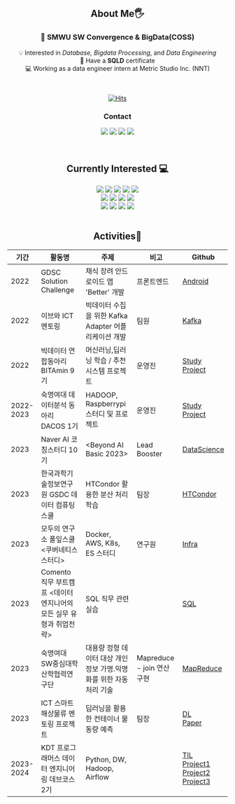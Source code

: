 <!-- ![header](https://capsule-render.vercel.app/api?type=waving&color=FFB9B9&&height=200&section=header&text=Bokyung%20Lee&fontSize=50) -->

<div align="center">

## About Me🖐️
### 🏫 SMWU SW Convergence & BigData(COSS)

💡 Interested in _Database, Bigdata Processing_, and _Data Engineering_   
📝 Have a **SQLD** certificate         
💻 Working as a data engineer intern at Metric Studio Inc. (NNT)

<br>

[![Hits](https://hits.seeyoufarm.com/api/count/incr/badge.svg?url=https%3A%2F%2Fgithub.com%2Fbokyung124&count_bg=%239DCF78&title_bg=%231D1D1D&icon=github.svg&icon_color=%23E7E7E7&title=HI&edge_flat=true)](https://hits.seeyoufarm.com)

### Contact
<a href="mailto:leebk1124@gmail.com"><img src="https://img.shields.io/badge/Gmail-EA4335?style=flat-square&logo=Gmail&logoColor=white"/></a>
<a href="https://bokyung124.github.io"><img src="https://img.shields.io/badge/GitHub%20Blog-696969?style=flat-square&logo=Github&logoColor=white"/></a> 
<a href="https://www.linkedin.com/in/bokyung124/"><img src="https://img.shields.io/badge/LinkedIn-0A66C2?style=flat-square&logo=LinkedIn&logoColor=white"/></a> 
<a href="https://gnuykob.tistory.com"><img src="https://img.shields.io/badge/Tistory-000000?style=flat-square&logo=Tistory&logoColor=white"/></a>

</div>

<br>

<div align="center">

## Currently Interested 💻

<img src="https://img.shields.io/badge/Python-3766AB?style=flat-square&logo=Python&logoColor=white"/>
<img src="https://img.shields.io/badge/Java-007396?style=flat-square&logo=OpenJDK&logoColor=white"/>
<img src="https://img.shields.io/badge/MySQL-4479A1?style=flat-square&logo=MySQL&logoColor=white"/>
<img src="https://img.shields.io/badge/PostgreSQL-4169E1?style=flat-square&logo=PostgreSQL&logoColor=white"/>
<img src="https://img.shields.io/badge/MongoDB-47A248?style=flat-square&logo=MongoDB&logoColor=white"/>

<br>

<img src="https://img.shields.io/badge/Hadoop-66CCFF?style=flat-square&logo=Apache%20Hadoop&logoColor=white"/>
<img src="https://img.shields.io/badge/Kafka-231F20?style=flat-square&logo=Apache%20kafka&logoColor=white"/>
<img src="https://img.shields.io/badge/Spark-E25A1C?style=flat-square&logo=Apache%20Spark&logoColor=white"/>
<img src="https://img.shields.io/badge/Airflow-017CEE?style=flat-square&logo=Apache%20Airflow&logoColor=white"/>

<br>

<img src="https://img.shields.io/badge/Django-092E20?style=flat-square&logo=Django&logoColor=white"/>
<img src="https://img.shields.io/badge/Google BigQuery-669DF6?style=flat-square&logo=Google%20BigQuery&logoColor=white"/>
<img src="https://img.shields.io/badge/Snowflake-29B5E8?style=flat-square&logo=snowflake&logoColor=white"/>
<img src="https://img.shields.io/badge/AWS-232F3E?style=flat-square&logo=Amazon%20AWS&logoColor=white"/>


</div>

<br>

<div align="center">

## Activities🤍

|기간|활동명|주제|비고|Github|
|---|---|---|---|---|
|2022|GDSC Solution Challenge|채식 장려 안드로이드 앱 'Better' 개발|프론트엔드|[Android](https://github.com/bokyung124/30_Better)|
|2022|이브와 ICT 멘토링|빅데이터 수집을 위한 Kafka Adapter 어플리케이션 개발|팀원|[Kafka](https://github.com/bokyung124/ICT_Kafka)|
|2022|빅데이터 연합동아리 BITAmin 9기|머신러닝,딥러닝 학습 / 추천시스템 프로젝트|운영진|[Study](https://github.com/bokyung124/BITAmin)</br>[Project](https://github.com/bokyung124/bitamin-conference)|
|2022-2023|숙명여대 데이터분석 동아리 DACOS 1기|HADOOP, Raspberrypi 스터디 및 프로젝트|운영진|[Study](https://github.com/bokyung124/hadoop-pilot-pjt)</br>[Project](https://github.com/bokyung124/hadoop_raspberrypi)|
|2023|Naver AI 코칭스터디 10기|<Beyond AI Basic 2023>|Lead Booster|[DataScience](https://github.com/bokyung124/BoostCourse-Beyond-AI)|
|2023|한국과학기술정보연구원 GSDC 데이터 컴퓨팅 스쿨|HTCondor 활용한 분산 처리 학습|팀장|[HTCondor](https://github.com/bokyung124/GSDC_HTCondor)|
|2023|모두의 연구소 풀잎스쿨 <쿠버네티스 스터디>|Docker, AWS, K8s, ES 스터디|연구원|[Infra](https://github.com/bokyung124/infra-study)|
|2023|Comento 직무 부트캠프 <데이터 엔지니어의 모든 실무 유형과 취업전략>|SQL 직무 관련 실습||[SQL](https://github.com/bokyung124/comento_DB)|
|2023|숙명여대 SW중심대학 산학협력연구단|대용량 정형 데이터 대상 개인정보 가명.익명화를 위한 자동처리 기술|Mapreduce - join 연산 구현|[MapReduce](https://github.com/bokyung124/MapReduce_InnerJoin)|
|2023|ICT 스마트 해상물류 멘토링 프로젝트|딥러닝을 활용한 컨테이너 물동량 예측|팀장|[DL](https://github.com/bokyung124/ICT_DL) </br> [Paper](https://koreascience.kr/article/CFKO202333854992270.page)|
|2023-2024|KDT 프로그래머스 데이터 엔지니어링 데브코스 2기|Python, DW, Hadoop, Airflow||[TIL](https://bokyung124.github.io/categories.html#h-Data%20Engineering)<br>[Project1](https://github.com/bokyung124/tech_dashboard/tree/main)<br>[Project2](https://github.com/bokyung124/NASDAQ_Superset)<br>[Project3](https://github.com/bokyung124/Airflow_Airport)|

<!--

<br>

<div align="center">

## 💻 Studying 💻

### Currently Interested

<img src="https://img.shields.io/badge/Python-3766AB?style=flat-square&logo=Python&logoColor=white"/>
<img src="https://img.shields.io/badge/Java-007396?style=flat-square&logo=OpenJDK&logoColor=white"/>
<img src="https://img.shields.io/badge/MySQL-4479A1?style=flat-square&logo=MySQL&logoColor=white"/>
<img src="https://img.shields.io/badge/PostgreSQL-4169E1?style=flat-square&logo=PostgreSQL&logoColor=white"/>
<img src="https://img.shields.io/badge/MongoDB-47A248?style=flat-square&logo=MongoDB&logoColor=white"/>

<br>

<img src="https://img.shields.io/badge/Hadoop-66CCFF?style=flat-square&logo=Apache%20Hadoop&logoColor=white"/>
<img src="https://img.shields.io/badge/Kafka-231F20?style=flat-square&logo=Apache%20kafka&logoColor=white"/>
<img src="https://img.shields.io/badge/Spark-E25A1C?style=flat-square&logo=Apache%20Spark&logoColor=white"/>
<img src="https://img.shields.io/badge/Google BigQuery-669DF6?style=flat-square&logo=Google%20BigQuery&logoColor=white"/>
<img src="https://img.shields.io/badge/Django-092E20?style=flat-square&logo=Django&logoColor=white"/>


<br>


### Languages

<img src="https://img.shields.io/badge/Python-3766AB?style=flat-square&logo=Python&logoColor=white"/>
<img src="https://img.shields.io/badge/Java-007396?style=flat-square&logo=OpenJDK&logoColor=white"/>
<img src="https://img.shields.io/badge/C-A8B9CC?style=flat-square&logo=C&logoColor=white"/>
<img src="https://img.shields.io/badge/Linux-FCC624?style=flat-square&logo=Linux&logoColor=white"/>
<br>
<img src="https://img.shields.io/badge/R-276DC3?style=flat-square&logo=R&logoColor=white"/> 
<img src="https://img.shields.io/badge/SAS-0072C6?style=flat-square&logo=SAS&logoColor=white"/>
<img src="https://img.shields.io/badge/Arduino-00979D?style=flat-square&logo=Arduino&logoColor=white"/>

<br>


### Python Libraries
<img src="https://img.shields.io/badge/pandas-150458?style=flat-square&logo=pandas&logoColor=white"/>
<img src="https://img.shields.io/badge/NumPy-013243?style=flat-square&logo=NumPy&logoColor=white"/>
<img src="https://img.shields.io/badge/PyTorch-EE4C2C?style=flat-square&logo=PyTorch&logoColor=white"/>
<img src="https://img.shields.io/badge/Tensorflow-FF6F00?style=flat-square&logo=TensorFlow&logoColor=white"/>
<img src="https://img.shields.io/badge/scikit learn-F7931E?style=flat-square&logo=scikit-learn&logoColor=white"/>
<img src="https://img.shields.io/badge/Keras-D00000?style=flat-square&logo=keras&logoColor=white"/>
<img src="https://img.shields.io/badge/PySpark-E25A1C?style=flat-square&logo=Apache%20Spark&logoColor=white"/>


<br>

### Environments
<img src="https://img.shields.io/badge/macOS-000000?style=flat-square&logo=Apple&logoColor=white"/>
<img src="https://img.shields.io/badge/VSCode-007ACC?style=flat-square&logo=Visual%20Studio%20Code&logoColor=white"/>
<img src="https://img.shields.io/badge/Jupyter-F37626?style=flat-square&logo=Jupyter&logoColor=white"/>
<img src="https://img.shields.io/badge/Google Colab-F9AB00?style=flat-square&logo=Google%20Colab&logoColor=white"/>
<img src="https://img.shields.io/badge/Elipse-2C2255?style=flat-square&logo=Eclipse%20IDE&logoColor=white"/>
<img src="https://img.shields.io/badge/IntelliJ-000000?style=flat-square&logo=IntelliJ%20IDEA&logoColor=white"/>


<br>

<img src="https://img.shields.io/badge/Android Studio-3DDC84?style=flat-square&logo=Android&logoColor=white"/>
<img src="https://img.shields.io/badge/GitHub-181717?style=flat-square&logo=GitHub&logoColor=white"/>
<img src="https://img.shields.io/badge/Conda Forge-000000?style=flat-square&logo=Conda-Forge&logoColor=white"/>
<img src="https://img.shields.io/badge/Cloudera-F96702?style=flat-square&logo=Cloudera&logoColor=white"/>
<img src="https://img.shields.io/badge/Docker-2496ED?style=flat-square&logo=docker&logoColor=white"/>
<img src="https://img.shields.io/badge/Slack-4A154B?style=flat-square&logo=Slack&logoColor=white"/>
<img src="https://img.shields.io/badge/Notion-000000?style=flat-square&logo=Notion&logoColor=white"/>

-->


<!--
<h3 align="center">👩‍💻 My Github Stats 👩‍💻</h3>

![Anurag's GitHub stats](https://github-readme-stats.vercel.app/api?username=BoKyung124)

[![Top Langs](https://github-readme-stats.vercel.app/api/top-langs/?username=BoKyung124&layout=compact)](https://github.com/anuraghazra/github-readme-stats)
-->
